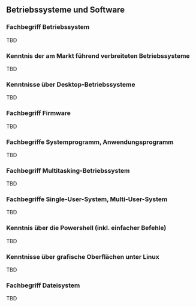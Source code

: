 ## Betriebssysteme und Software

### Fachbegriff Betriebssystem

TBD

### Kenntnis der am Markt führend verbreiteten Betriebssysteme

TBD

### Kenntnisse über Desktop-Betriebssysteme

TBD

### Fachbegriff Firmware

TBD

### Fachbegriffe Systemprogramm, Anwendungsprogramm

TBD

### Fachbegriff Multitasking-Betriebssystem

TBD

### Fachbegriffe Single-User-System, Multi-User-System

TBD

### Kenntnis über die Powershell (inkl. einfacher Befehle)

TBD

### Kenntnisse über grafische Oberflächen unter Linux

TBD

### Fachbegriff Dateisystem

TBD